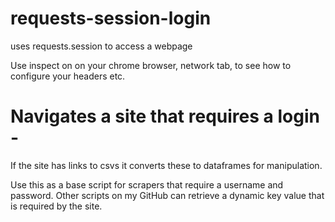 # requests-session-login
uses requests.session to access a webpage

Use inspect on on your chrome browser, network tab, to see how to configure your headers etc.

# Navigates a site that requires a login -
If the site has links to csvs it converts these to dataframes for manipulation.

Use this as a base script for scrapers that require a username and password.
Other scripts on my GitHub can retrieve a dynamic key value that is required by the site.
